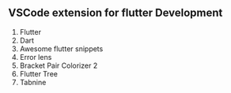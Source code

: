 ## VSCode extension for flutter Development

1. Flutter
2. Dart
3. Awesome flutter snippets
4. Error lens
5. Bracket Pair Colorizer 2
6. Flutter Tree
7. Tabnine
